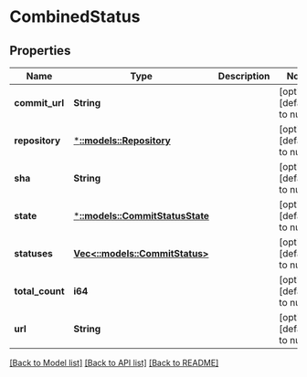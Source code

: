 # CombinedStatus

## Properties
Name | Type | Description | Notes
------------ | ------------- | ------------- | -------------
**commit_url** | **String** |  | [optional] [default to null]
**repository** | [***::models::Repository**](Repository.md) |  | [optional] [default to null]
**sha** | **String** |  | [optional] [default to null]
**state** | [***::models::CommitStatusState**](CommitStatusState.md) |  | [optional] [default to null]
**statuses** | [**Vec<::models::CommitStatus>**](CommitStatus.md) |  | [optional] [default to null]
**total_count** | **i64** |  | [optional] [default to null]
**url** | **String** |  | [optional] [default to null]

[[Back to Model list]](../README.md#documentation-for-models) [[Back to API list]](../README.md#documentation-for-api-endpoints) [[Back to README]](../README.md)


